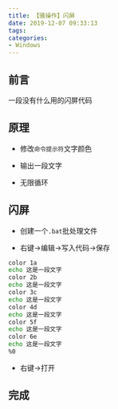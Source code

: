 ```yaml
---
title: 【骚操作】闪屏
date: 2019-12-07 09:33:13
tags:
categories:
- Windows
---
```


## 前言

一段没有什么用的闪屏代码

<!-- more -->

## 原理

- 修改`命令提示符`文字颜色

- 输出一段文字

- 无限循环

## 闪屏

- 创建一个`.bat`批处理文件

- 右键->编辑->写入代码->保存

``` bash
color 1a
echo 这是一段文字
color 2b
echo 这是一段文字
color 3c
echo 这是一段文字
color 4d
echo 这是一段文字
color 5f
echo 这是一段文字
color 6e
echo 这是一段文字
%0
```

- 右键->打开

## 完成

